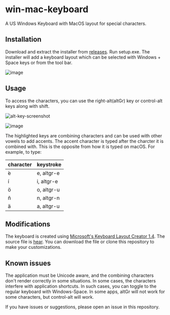 # win-mac-keyboard
A US Windows Keyboard with MacOS layout for special characters.

## Installation

Download and extract the installer from [releases](https://github.com/sean-parent/win-mac-keyboard/releases/tag/v1.0.0). Run setup.exe. The installer will add a keyboard layout which can be selected with Windows + Space keys or from the tool bar.

![image](https://github.com/sean-parent/win-mac-keyboard/assets/2279724/ebdff1a9-d0b1-4201-a2d1-10a01c5bfb44)

## Usage

To access the characters, you can use the right-alt(altGr) key or control-alt keys along with shift.

![alt-key-screenshot](https://github.com/sean-parent/win-mac-keyboard/assets/2279724/38ba8459-0724-4286-858a-f7e21c2ebe77)

![image](https://github.com/sean-parent/win-mac-keyboard/assets/2279724/4885dc7a-39af-4a57-a1fd-c78accaf9adb)

The highlighted keys are combining characters and can be used with other vowels to add accents. The accent character is typed after the charcter it is combined with. This is the opposite from how it is typed on macOS. For example, to type:

| character | keystroke |
|---|---|
| ́e | e, altgr-e |
| í | i, altgr-e |
| ö | o, altgr-u |
| ñ | n, altgr-n |
| ä | a, altgr-u |

## Modifications

The keyboard is created using [Microsoft's Keyboard Layout Creator 1.4](https://www.microsoft.com/en-us/download/details.aspx?id=102134&irgwc=1). The source file is [hear](https://github.com/sean-parent/win-mac-keyboard/blob/main/source/US-macOSv0.klc). You can download the file or clone this repository to make your customizations.

## Known issues

The application must be Unicode aware, and the combining characters don't render correctly in some situations. In some cases, the characters interfere with application shortcuts. In such cases, you can toggle to the regular keyboard with Windows-Space. In some apps, altGr will not work for some characters, but control-alt will work.

If you have issues or suggestions, please open an issue in this repository.
